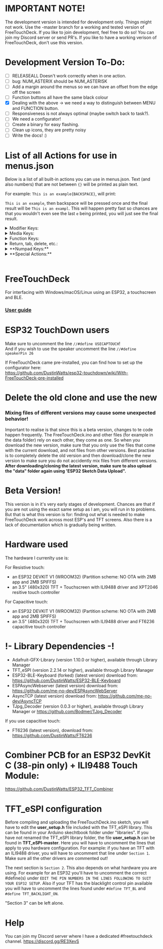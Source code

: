 # IMPORTANT NOTE!

The development version is intended for development only. Things might not work. Use the -master branch for a working and tested version of FreeTouchDeck. If you like to join development, feel free to do so! You can join my Discord server or send PR's. If you like to have a working verison of FreeTouchDeck, don't use this version.

# Development Version To-Do:

- [ ] RELEASEALL Doesn't work correctly when in one action.
- [ ] bug: NUM_ASTERIX should be NUM_ASTERISK
- [ ] Add a margin around the menus so we can have an offset from the edge off the screen
- [ ] Function buttons all have the same black colour
- [X] Dealing with the above -> we need a way to distinguish between MENU and FUNCTION button.
- [ ] Responsiveness is not always optimal (maybe switch back to task?).
- [ ] We need a configurator!
- [ ] Create a binary for easy flashing.
- [ ] Clean up icons, they are pretty noisy
- [ ] Write the docs! :)

# List of all Actions for use in menus.json

Below is a list of all built-in actions you can use in menus.json. Text (and also numbers) that are not between `{}` will be printed as plain text.

For example: `This is an example{BACKSPACE}`, will print: 

`This is an example`, then backspace will be pressed once and the final result will be `This is an exampl`. This will happen pretty fast so chances are that you wouldn't even see the last `e` being printed, you will just see the final result.

<details>
<summary>Modifier Keys:</summary>

- {LEFT_CTRL}
- {LEFT_SHIFT}
- {LEFT_ALT}
- {LEFT_GUI}
- {RIGHT_CTRL}
- {RIGHT_SHIFT}
- {RIGHT_ALT}
- {RIGHT_GUI}
</details>

<details>
<summary>Media Keys:</summary>

- {MUTE}
- {VOLUME_DOWN}
- {VOLUME_UP}
- {PLAY_PAUSE}
- {STOP}
- {NEXT_TRACK}
- {PREVIOUS_TRACK}
- {WWW_HOME}
- {LOCAL_MACHINE_BROWSER}
- {CALCULATOR}
- {WWW_BOOKMARKS}
- {WWW_SEARCH}
- {WWW_STOP}
- {WWW_BACK}
- {CONSUMER_CONTROL_CONFIGURATION}
- {EMAIL_READER}
</details>

<details>
<summary>Function Keys:</summary>

- {F1}
- {F2}
- {F3}
- {F4}
- {F5}
- {F6}
- {F7}
- {F8}
- {F9}
- {F10}
- {F11}
- {F12}
- {F13}
- {F14}
- {F15}
- {F16}
- {F17}
- {F18}
- {F19}
- {F20}
- {F21}
- {F22}
- {F23}
- {F24}
</details>

<details>
<summary>Return, tab, delete, etc.:</summary>

- {UP_ARROW}
- {DOWN_ARROW}
- {LEFT_ARROW}
- {RIGHT_ARROW}
- {BACKSPACE}
- {TAB}
- {RETURN}
- {PAGE_UP}
- {PAGE_DOWN}
- {DELETE}
- {ESC}
- {HOME}
- {END}
- {INSERT}
- {PRTSC}
- {HOME}
- {END}
- {CAPS_LOCK}
</details>

<details>
<summary>**Numpad Keys:**</summary>

- {NUM_0}
- {NUM_1}
- {NUM_2}
- {NUM_3}
- {NUM_4}
- {NUM_5}
- {NUM_6}
- {NUM_7}
- {NUM_8}
- {NUM_9}
- {NUM_SLASH}
- {NUM_ASTERISK}
- {NUM_MINUS}
- {NUM_PLUS}
- {NUM_ENTER}
- {NUM_PERIOD}
</details>

<details>
<summary>**Special Actions:**</summary>

- {MENU:_name_}
- {DELAY:_milliseconds_}
- {RELEASEALL}

</details>

<br>

# FreeTouchDeck
For interfacing with Windows/macOS/Linux using an ESP32, a touchscreen and BLE.

### [User guide](https://github.com/DustinWatts/FreeTouchDeck/wiki)

# ESP32 TouchDown users

Make sure to uncomment the line `//#define USECAPTOUCH`!   
And if you wish to use the speaker uncomment the line `//#define speakerPin 26`

If FreeTouchDeck came pre-installed, you can find how to set up the configurator here:   
https://github.com/DustinWatts/esp32-touchdown/wiki/With-FreeTouchDeck-pre-installed

# Delete the old clone and use the new

### Mixing files of different versions may cause some unexpected behavior!

Important to realise is that since this is a beta version, changes to te code happen frequently. The FreeTouchDeck.ino and other files (for example in the data folder) rely on each other, they come as one. So when you download the new version, make sure that you only use the files that come with the current download, and not files from other versions. Best practise is to completely delete the old version and then download/clone the new version to make sure you do not accidently mix files from different versions. **After downloading/cloning the latest version, make sure to also upload the "data" folder again using 'ESP32 Sketch Data Upload".**

# Beta Version!

This version is in it's very early stages of development. Chances are that if you are not using the exact
same setup as I am, you will run in to problems. But that is what this version is for: finding out what is needed
to make FreeTouchDeck work across most ESP's and TFT screens. Also there is a lack of documentation which is gradually being written.

# Hardware used

The hardware I currenlty use is:

For Resistive touch:
- an ESP32 DEVKIT V1 (WROOM32) (Partition scheme: NO OTA with 2MB app and 2MB SPIFFS)
- an 3.5" (480x320) TFT + Touchscreen with ILI9488 driver and XPT2046 resitive touch controller

For Capacitive touch:
- an ESP32 DEVKIT V1 (WROOM32) (Partition scheme: NO OTA with 2MB app and 2MB SPIFFS)
- an 3.5" (480x320) TFT + Touchscreen with ILI9488 driver and FT6236 capacitive touch controller

# !- Library Dependencies -!
- Adafruit-GFX-Library (version 1.10.0 or higher), available through Library Manager
- TFT_eSPI (version 2.2.14 or higher), available through Library Manager
- ESP32-BLE-Keyboard (forked) (latest version) download from: https://github.com/DustinWatts/ESP32-BLE-Keyboard
- ESPAsyncWebserver (latest version) download from: https://github.com/me-no-dev/ESPAsyncWebServer
- AsyncTCP (latest version) download from: https://github.com/me-no-dev/AsyncTCP
- TJpg_Decoder (version 0.0.3 or higher), available through Library Manager or https://github.com/Bodmer/TJpg_Decoder

If you use capacitive touch:
- FT6236 (latest version), download from: https://github.com/DustinWatts/FT6236

# Combiner PCB for an ESP32 DevKit C (38-pin only) + ILI9488 Touch Module:

https://github.com/DustinWatts/ESP32_TFT_Combiner

# TFT_eSPI configuration

Before compiling and uploading the FreeTouchDeck.ino sketch, you will have to edit the **user_setup.h** file included with the TFT_eSPI library. This can be found in your Arduino skechtbook folder under "libraries". If you have not renamed the TFT_eSPI library folder, the file **user_setup.h** can be found in **TFT_eSPI-master**. Here you will have to uncomment the lines that apply to you hardware configuration. For example: if you have an TFT with an ILI9488 driver, you will have to uncomment that line under `Section 1`. Make sure all the other drivers are commented out!  

The next section is `Section 2`. This also depends on what hardware you are using. For example for an ESP32 you'll have to uncomment the correct #define(s) under `EDIT THE PIN NUMBERS IN THE LINES FOLLOWING TO SUIT YOUR ESP32 SETUP`. Also if your TFT has the blacklight control pin available you will have to uncomment the lines found under `#define TFT_BL` and `#define TFT_BACKLIGHT_ON`.  

"Section 3" can be left alone.   

# Help

You can join my Discord server where I have a dedicated #freetouchdeck channel. https://discord.gg/RE3XevS
